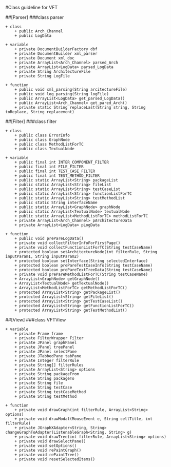 #Class guideline for VFT

##[Parser]
###class parser

	+ class
	    + public Arch_Channel
	    + public LogData
		
	+ variable
	    + private DocumentBuilderFactory dbf
	    + private DocumentBuilder xml_parser
	    + private Document xml_doc
	    + private ArrayList<Arch_Channel> parsed_Arch
	    + private ArrayList<LogData> parsed_LogData
	    + private String ArchitectureFile
	    + private String LogFile
		
	+ function
	    + public void xml_parsing(String arcitectureFile)
	    + public void log_parsing(String logFile)
	    + public ArrayList<LogData> get_parsed_LogData()
	    + public ArrayList<Arch_Channel> get_pared_Arch()
	    + private static String replaceLast(String string, String toReplace, String replacement)

##[Filter]
###class filter

	+ class
	    + public class ErrorInfo
	    + public class GraphNode
	    + public class MethodListForTC
	    + public class TextualNode
		
	+ variable
	    + public final int INTER_COMPONENT_FILTER
	    + public final int FILE_FILTER
	    + public final int TEST_CASE_FILTER
	    + public final int TEST_METHOD_FILTER
	    + public static ArrayList<String> packageList
	    + public static ArrayList<String> fileList
	    + public static ArrayList<String> testCaseList
	    + public static ArrayList<String> functionListForTC
	    + public static ArrayList<String> testMethodList
	    + public static String interfaceName
	    + public static ArrayList<GraphNode> graphNode
	    + public static ArrayList<TextualNode> textualNode
	    + public static ArrayList<MethodListForTC> methodListForTC
	    + private ArrayList<Arch_Channel> pArchitectureData
	    + private ArrayList<LogData> pLogData
		
	+ function
	    + public void prePareLogData()
	    + private void collectFilterInfoForFirstPage()
	    + private void collectFunctionListForTC(String testCaseName)
	    + protected boolean setArchitectureNode(int filterRule, String inputParam1, String inputParam2)
	    + protected boolean setInterface(String selectedInterface)
	    + protected boolean prePareTestCaseInfo(String testCaseName)
	    + protected boolean prePareTextTreeData(String testCaseName)
	    + private void prePareMethodListForTC(String testCaseName) 
	    + ArrayList<GraphNode> getGraphNode()
	    + ArrayList<TextualNode> getTextualNode()
	    + ArrayList<MethodListForTC> getMethodListForTC()
	    + protected ArrayList<String> getPackageList()
	    + protected ArrayList<String> getFileList()
	    + protected ArrayList<String> getTestCaseList()
	    + protected ArrayList<String> getFunctionListForTC()
	    + protected ArrayList<String> getTestMethodList()

##[View]
###class VFTView

	+ variable
	    + private Frame frame
	    + private FilterWrapper Filter
	    + private JPanel graphPanel
	    + private JPanel treePanel
	    + private JPanel selectPane
	    + private JTabbedPane tabPane
	    + private Integer filterRule
	    + private String[] filterRules
	    + private ArrayList<String> options
	    + private String packageFrom
	    + private String packageTo
	    + private String file
	    + private String testCase
	    + private String testCaseMethod
	    + private String testMethod
	
	+ function
	    + private void drawGraph(int filterRule, ArrayList<String> options)
	    + private void drawModal(MouseEvent e, String cellTitle, int filterRule) 
	    + private JGraphXAdapter<String, String> changeGraphToAdapter(ListenableGraph<String, String> g)
	    + private void drawTree(int filterRule, ArrayList<String> options)
	    + private void drawSelectPane()
	    + private void setOptions()
	    + private void rePaintGraph()
	    + private void rePaintTree()
	    + private void resetSelectedItems()